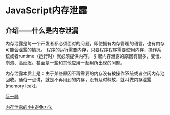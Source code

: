 #  JavaScript内存泄露


## 	介绍——什么是内存泄漏

内存泄露是每一个开发者都必须面对的问题，即使拥有内存管理的语言，也有内存可能会泄露的情况。
程序的运行需要内存，只要程序程序需要使用内存，操作系统或者runtime（运行时）就必须提供内存。
引起内存泄露的原因有很多，变慢、崩溃、高延迟。甚至是一些和其他应用一起用所出现的问题。

内存泄露本质上是：由于某些原因不再需要的内存没有被操作系统或者空闲内存池回收。通俗一点讲，就是不再用到的内存，没有及时释放，就叫做内存泄露(memory leak)。

[阮一峰](http://www.ruanyifeng.com/blog/2017/04/memory-leak.html)

[内存泄露的4中避免方法](http://mp.weixin.qq.com/s?__biz=MzAwNjI5MTYyMw==&mid=2651494298&idx=1&sn=c1b0f2159311a09a70152de54e07d607&chksm=80f19e52b7861744836684a3b3e2adb7c5dd7d540a6fc094ec0caf317589d883fc131df5e4dd&mpshare=1&scene=23&srcid=0609ILYwIAPnUzVTdEPo3xHg#rd)
